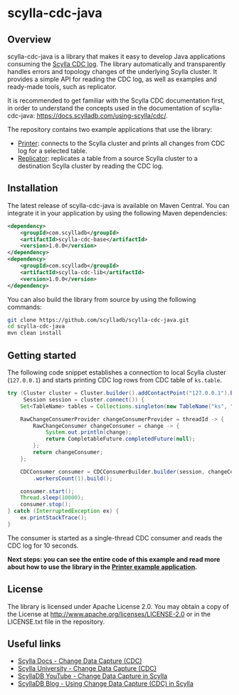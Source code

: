 # scylla-cdc-java

## Overview

scylla-cdc-java is a library that makes it easy to develop Java applications consuming the [Scylla CDC log](https://docs.scylladb.com/using-scylla/cdc/). The library automatically and transparently handles errors and topology changes of the underlying Scylla cluster. It provides a simple API for reading the CDC log, as well as examples and ready-made tools, such as replicator.

It is recommended to get familiar with the Scylla CDC documentation first, in order to understand the concepts used in the documentation of scylla-cdc-java: https://docs.scylladb.com/using-scylla/cdc/.

The repository contains two example applications that use the library:
- [Printer](scylla-cdc-printer): connects to the Scylla cluster and prints all changes from CDC log for a selected table.
- [Replicator](scylla-cdc-replicator): replicates a table from a source Scylla cluster to a destination Scylla cluster by reading the CDC log.

## Installation

The latest release of scylla-cdc-java is available on Maven Central. You can integrate it in your application by using the following Maven dependencies:
```xml
<dependency>
    <groupId>com.scylladb</groupId>
    <artifactId>scylla-cdc-base</artifactId>
    <version>1.0.0</version>
</dependency>
<dependency>
    <groupId>com.scylladb</groupId>
    <artifactId>scylla-cdc-lib</artifactId>
    <version>1.0.0</version>
</dependency>
```

You can also build the library from source by using the following commands:
```bash
git clone https://github.com/scylladb/scylla-cdc-java.git
cd scylla-cdc-java
mvn clean install
```

## Getting started

The following code snippet establishes a connection to local Scylla cluster (`127.0.0.1`) and starts printing CDC log rows from CDC table of `ks.table`.

```java
try (Cluster cluster = Cluster.builder().addContactPoint("127.0.0.1").build();
     Session session = cluster.connect()) {
    Set<TableName> tables = Collections.singleton(new TableName("ks", "table"));

    RawChangeConsumerProvider changeConsumerProvider = threadId -> {
        RawChangeConsumer changeConsumer = change -> {
            System.out.println(change);
            return CompletableFuture.completedFuture(null);
        };
        return changeConsumer;
    };

    CDCConsumer consumer = CDCConsumerBuilder.builder(session, changeConsumerProvider, tables)
        .workersCount(1).build();

    consumer.start();
    Thread.sleep(10000);
    consumer.stop();
} catch (InterruptedException ex) {
    ex.printStackTrace();
}
```

The consumer is started as a single-thread CDC consumer and reads the CDC log for 10 seconds.

**Next steps: you can see the entire code of this example and read more about how to use the library in the [Printer example application](scylla-cdc-printer).**

## License

The library is licensed under Apache License 2.0. You may obtain a copy of the License at http://www.apache.org/licenses/LICENSE-2.0 or in the LICENSE.txt file in the repository.

## Useful links

- [Scylla Docs - Change Data Capture (CDC)](https://docs.scylladb.com/using-scylla/cdc/)
- [Scylla University - Change Data Capture (CDC)](https://university.scylladb.com/courses/scylla-operations/lessons/change-data-capture-cdc/)
- [ScyllaDB YouTube - Change Data Capture in Scylla](https://www.youtube.com/watch?v=392Nbfrq7Dg)
- [ScyllaDB Blog - Using Change Data Capture (CDC) in Scylla](https://www.scylladb.com/2020/07/23/using-change-data-capture-cdc-in-scylla/)
